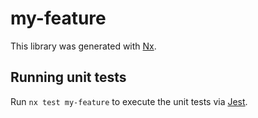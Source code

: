 # my-feature

This library was generated with [Nx](https://nx.dev).

## Running unit tests

Run `nx test my-feature` to execute the unit tests via [Jest](https://jestjs.io).
